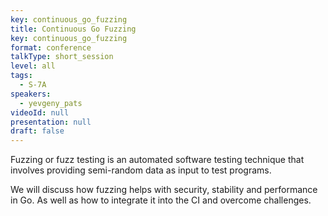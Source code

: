 ```yaml
---
key: continuous_go_fuzzing
title: Continuous Go Fuzzing
key: continuous_go_fuzzing
format: conference
talkType: short_session
level: all
tags:
  - S-7A
speakers:
  - yevgeny_pats
videoId: null
presentation: null
draft: false
---
```

Fuzzing or fuzz testing is an automated software testing technique that involves providing semi-random data as input to test programs.  

We will discuss how fuzzing helps with security, stability and performance in Go. As well as how to integrate it into the CI and overcome challenges.

